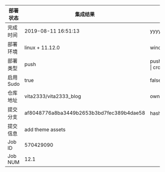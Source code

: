 部署状态 | 集成结果 | 参考值
---|---|---
完成时间 | 2019-08-11 16:51:13 | yyyy-mm-dd hh:mm:ss
部署环境 | linux + 11.12.0 | window \| linux + stable
部署类型 | push | push \| pull_request \| api \| cron
启用Sudo | true | false \| true
仓库地址 | vita2333/vita2333_blog | owner_name/repo_name
提交分支 | af8048776a8ba3449b2653b3bd7fec389b4dae58 | hash 16位
提交信息 | add theme assets |
Job ID   | 570429090 |
Job NUM  | 12.1 |
